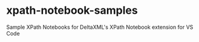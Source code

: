 # xpath-notebook-samples
Sample XPath Notebooks for DeltaXML's XPath Notebook extension for VS Code
